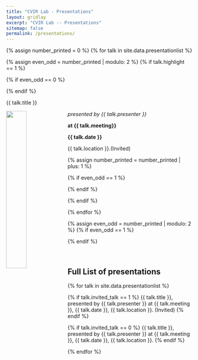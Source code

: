 ```yaml
---
title: "CVIR Lab - Presentations"
layout: gridlay
excerpt: "CVIR Lab -- Presentations"
sitemap: false
permalink: /presentations/
---
```


{% assign number_printed = 0 %}
{% for talk in site.data.presentationlist %}

{% assign even_odd = number_printed | modulo: 2 %}
{% if talk.highlight == 1 %}


{% if even_odd == 0 %}
<div class="row">
{% endif %}


<div class="col-sm-6 clearfix">
 <div class="well">
  <p>{{ talk.title }}</p>
  <img src="{{ site.url }}{{ site.baseurl }}/images/prepic/{{ talk.image }}" class="img-responsive" width="33%" style="float: left" />
  <p><em>presented by {{ talk.presenter }}</em></p>
  <p><strong>at {{ talk.meeting}}</strong></p>
  <p class="text-danger"><strong> {{ talk.date }}</strong></p>
  <p> {{ talk.location }}.(Invited) </p>
 </div>
</div>

{% assign number_printed = number_printed | plus: 1 %}

{% if even_odd == 1 %}
</div>
{% endif %}

{% endif %}

{% endfor %}

{% assign even_odd = number_printed | modulo: 2 %}
{% if even_odd == 1 %}
</div>
{% endif %}

<p> &nbsp; </p>

## Full List of presentations

{% for talk in site.data.presentationlist %}

{% if talk.invited_talk == 1 %} 
    {{ talk.title }}, presented by {{ talk.presenter }} at {{ talk.meeting }}, {{ talk.date }}, {{ talk.location }}. (Invited) 
{% endif %}

{% if talk.invited_talk == 0 %}
    {{ talk.title }}, presented by {{ talk.presenter }} at {{ talk.meeting }}, {{ talk.date }}, {{ talk.location }}. 
{% endif %}

{% endfor %}